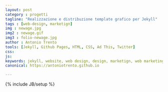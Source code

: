 ```yaml
---
layout: post
category : progetti
tagline: "Realizzazione e distribuzione template grafico per Jekyll"
tags : [web-design, marketign]
img : newage.jpg
img2 : newage.gif
img3 : folio-newage.jpg
author : Antonio Trento
tools: [Jekyll, Github Pages, HTML, CSS, Ad This, Twitter]
css: 
js: 
keywords: jekyll, website, web design, design, marketign, web marketing
canonical: https://antoniotrento.github.io

---
```

{% include JB/setup %}
<!--more-->

